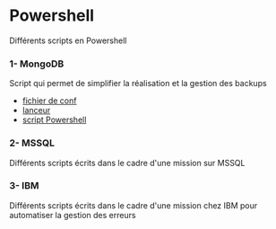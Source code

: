 # Powershell
Différents scripts en Powershell

### 1- MongoDB
Script qui permet de simplifier la réalisation et la gestion des backups
- [fichier de conf](mongodb_backup/parameters.ini)
- [lanceur](mongodb_backup/start_backup.bat)
- [script Powershell](mongodb_backup/start_backup.ps1)

### 2- MSSQL
Différents scripts écrits dans le cadre d'une mission sur MSSQL

### 3- IBM
Différents scripts écrits dans le cadre d'une mission chez IBM pour automatiser la gestion des erreurs
